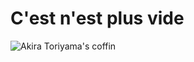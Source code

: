 # C'est n'est plus vide
![Akira Toriyama's coffin](https://tse2.mm.bing.net/th?id=OIF.aT0VSarRlrqdYUjLsqvJXw&pid=Api&P=0&h=180)
